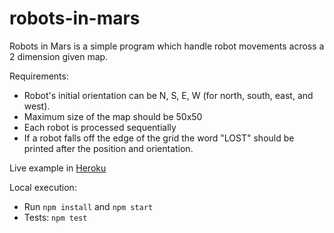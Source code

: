 # robots-in-mars

Robots in Mars is a simple program which handle robot movements across a 2 dimension given map.

Requirements:
- Robot's initial orientation can be N, S, E, W (for north, south, east, and west).
- Maximum size of the map should be 50x50
- Each robot is processed sequentially
- If a robot falls off the edge of the grid the word "LOST" should be printed after the position and orientation.

Live example in [Heroku](https://robots-in-mars.herokuapp.com/)

Local execution:
- Run `npm install` and `npm start`
- Tests: `npm test`
